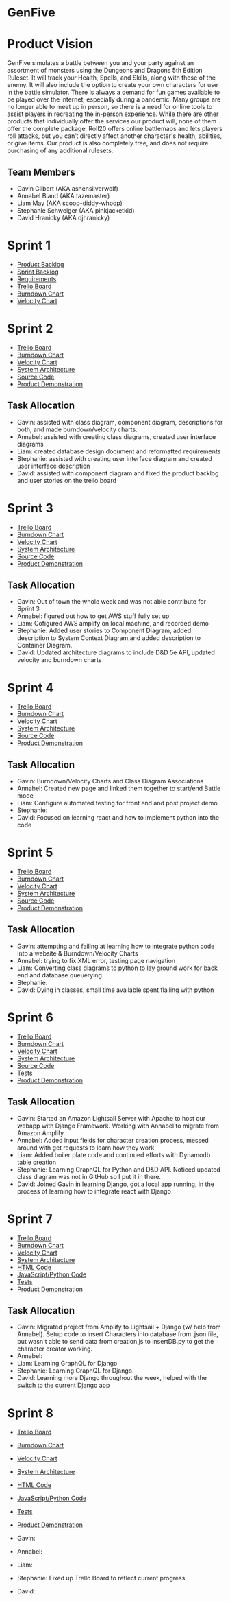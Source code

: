 # GenFive

# Product Vision

GenFive simulates a battle between you and your party against an assortment of monsters using the Dungeons and Dragons 5th Edition Ruleset. It will track your Health, Spells, and Skills, along with those of the enemy. It will also include the option to create your own characters for use in the battle simulator.
There is always a demand for fun games available to be played over the internet, especially during a pandemic. Many groups are no longer able to meet up in person, so there is a need for online tools to assist players in recreating the in-person experience. 
While there are other products that individually offer the services our product will, none of them offer the complete package. Roll20 offers online battlemaps and lets players roll attacks, but you can’t directly affect another character's health, abilities, or give items. Our product is also completely free, and does not require purchasing of any additional rulesets. 

## Team Members

- Gavin Gilbert (AKA ashensilverwolf)
- Annabel Bland (AKA tazemaster)
- Liam May (AKA scoop-diddy-whoop)
- Stephanie Schweiger (AKA pinkjacketkid)
- David Hranicky (AKA djhranicky)


# Sprint 1

- [Product Backlog](https://trello.com/b/LyoSdg5y/genfive)
- [Sprint Backlog](https://trello.com/b/LyoSdg5y/genfive)
- [Requirements](https://github.com/tazemaster/GenFive/blob/main/artifacts/requirements.md)
- [Trello Board](https://trello.com/b/LyoSdg5y/genfive)
- [Burndown Chart](https://docs.google.com/spreadsheets/d/1X3JR_Z-KlPDZuIFypAKB3onZrq-bUavyz_7wD780VBU/edit?usp=sharing)
- [Velocity Chart](https://docs.google.com/spreadsheets/d/1zmuhoPPeO9SQrvBysmMswbhSMYx34nLcfIQ-MMtw9Ho/edit?usp=sharing)

# Sprint 2

- [Trello Board](https://trello.com/b/LyoSdg5y/genfive)
- [Burndown Chart](https://docs.google.com/spreadsheets/d/14zUP4wrlr3NUx20r2uOj0ZdUzK_CDt_aZr29EeesweQ/edit?usp=sharing)
- [Velocity Chart](https://docs.google.com/spreadsheets/d/1zmuhoPPeO9SQrvBysmMswbhSMYx34nLcfIQ-MMtw9Ho/edit?usp=sharing)
- [System Architecture](https://github.com/tazemaster/GenFive/blob/main/artifacts/architecture.md)
- [Source Code](https://github.com/tazemaster/5thGen/tree/main/src)
- [Product Demonstration](https://youtu.be/xeGLVeUbJWA)

## Task Allocation

- Gavin:  assisted with class diagram, component diagram, descriptions for both, and made burndown/velocity charts.
- Annabel: assisted with creating class diagrams, created user interface diagrams
- Liam: created database design document and reformatted requirements
- Stephanie: assisted with creating user interface diagram and created user interface description
- David: assisted with component diagram and fixed the product backlog and user stories on the trello board

# Sprint 3

- [Trello Board](https://trello.com/b/LyoSdg5y/genfive)
- [Burndown Chart](https://docs.google.com/spreadsheets/d/1hk61F59RrIFJFWpMjIzdS7dMyRyPKYj689UCZpNfD8w/edit#gid=0)
- [Velocity Chart](https://docs.google.com/spreadsheets/d/1zmuhoPPeO9SQrvBysmMswbhSMYx34nLcfIQ-MMtw9Ho/edit?usp=sharing)
- [System Architecture](https://github.com/tazemaster/GenFive/blob/main/artifacts/architecture.md)
- [Source Code](https://github.com/tazemaster/5thGen/tree/main/src)
- [Product Demonstration](https://youtu.be/6WRm-phAYn8)

## Task Allocation

- Gavin: Out of town the whole week and was not able contribute for Sprint 3
- Annabel: figured out how to get AWS stuff fully set up
- Liam: Cofigured AWS amplify on local machine, and recorded demo
- Stephanie: Added user stories to Component Diagram, added description to System Context Diagram,and added description to Container Diagram.
- David: Updated architecture diagrams to include D&D 5e API, updated velocity and burndown charts

# Sprint 4

- [Trello Board](https://trello.com/b/LyoSdg5y/genfive)
- [Burndown Chart](https://docs.google.com/spreadsheets/d/1j4rXR0bs3_8r0OXxPj1oQ3tf00jTcVJ2TbxayJ_IQEQ/edit#gid=0)
- [Velocity Chart](https://docs.google.com/spreadsheets/d/1zmuhoPPeO9SQrvBysmMswbhSMYx34nLcfIQ-MMtw9Ho/edit?usp=sharing)
- [System Architecture](https://github.com/tazemaster/GenFive/blob/main/artifacts/architecture.md)
- [Source Code](https://github.com/tazemaster/5thGen/tree/main/src)
- [Product Demonstration](https://youtu.be/2fJ4fWtejgs)

## Task Allocation

- Gavin: Burndown/Velocity Charts and Class Diagram Associations
- Annabel: Created new page and linked them together to start/end Battle mode
- Liam: Configure automated testing for front end and post project demo
- Stephanie: 
- David: Focused on learning react and how to implement python into the code

# Sprint 5

- [Trello Board](https://trello.com/b/LyoSdg5y/genfive)
- [Burndown Chart](https://docs.google.com/spreadsheets/d/1iiITnVncwxMSvG9pqxwT80iczs9ySy4z4PEPbXG65Ts/edit?usp=sharing)
- [Velocity Chart](https://docs.google.com/spreadsheets/d/1zmuhoPPeO9SQrvBysmMswbhSMYx34nLcfIQ-MMtw9Ho/edit?usp=sharing)
- [System Architecture](https://github.com/tazemaster/GenFive/blob/main/artifacts/architecture.md)
- [Source Code](https://github.com/tazemaster/5thGen/tree/main/src)
- [Product Demonstration](https://youtu.be/2fJ4fWtejgs)

## Task Allocation

- Gavin: attempting and failing at learning how to integrate python code into a website & Burndown/Velocity Charts
- Annabel: trying to fix XML error, testing page navigation
- Liam: Converting class diagrams to python to lay ground work for back end and database queuerying.
- Stephanie: 
- David: Dying in classes, small time available spent flailing with python

# Sprint 6

- [Trello Board](https://trello.com/b/LyoSdg5y/genfive)
- [Burndown Chart](https://docs.google.com/spreadsheets/d/1-z_umpfGSwDVVgDxvntd-g6jNRgRKM3XIqS_qPDp-7Q/edit?usp=sharing)
- [Velocity Chart](https://docs.google.com/spreadsheets/d/1zmuhoPPeO9SQrvBysmMswbhSMYx34nLcfIQ-MMtw9Ho/edit?usp=sharing)
- [System Architecture](https://github.com/tazemaster/GenFive/blob/main/artifacts/architecture.md)
- [Source Code](https://github.com/tazemaster/5thGen/tree/main/src)
- [Tests](https://github.com/tazemaster/5thGen/tree/main/test)
- [Product Demonstration](https://youtu.be/kRHVqOE3TjU)

## Task Allocation

- Gavin: Started an Amazon Lightsail Server with Apache to host our webapp with Django Framework. Working with Annabel to migrate from Amazon Amplify.
- Annabel: Added input fields for character creation process, messed around with get requests to learn how they work
- Liam: Added boiler plate code and continued efforts with Dynamodb table creation
- Stephanie: Learning GraphQL for Python and D&D API. Noticed updated class diagram was not in GitHub so I put it in there.
- David: Joined Gavin in learning Django, got a local app running, in the process of learning how to integrate react with Django

# Sprint 7

- [Trello Board](https://trello.com/b/LyoSdg5y/genfive)
- [Burndown Chart](https://docs.google.com/spreadsheets/d/1ydDIiCTdacYRQR8fYd0A7m_4bHwZ8VrwFOkmBXNZUwo/edit?usp=sharing)
- [Velocity Chart](https://docs.google.com/spreadsheets/d/1zmuhoPPeO9SQrvBysmMswbhSMYx34nLcfIQ-MMtw9Ho/edit?usp=sharing)
- [System Architecture](https://github.com/tazemaster/GenFive/blob/main/artifacts/architecture.md)
- [HTML Code](https://github.com/tazemaster/5thGen/tree/main/CharacterCreator/templates)
- [JavaScript/Python Code](https://github.com/tazemaster/5thGen/tree/main/static)
- [Tests](https://github.com/tazemaster/5thGen/blob/main/CharacterCreator/tests.py)
- [Product Demonstration](https://youtu.be/_6WL4rfM5Z0)

## Task Allocation

- Gavin: Migrated project from Amplify to Lightsail + Django (w/ help from Annabel). Setup code to insert Characters into database from .json file, but wasn't able to send data from creation.js to insertDB.py to get the character creator working. 
- Annabel: 
- Liam: Learning GraphQL for Django
- Stephanie: Learning GraphQL for Django.
- David: Learning more Django throughout the week, helped with the switch to the current Django app

# Sprint 8

- [Trello Board](https://trello.com/b/LyoSdg5y/genfive)
- [Burndown Chart](https://docs.google.com/spreadsheets/d/1ydDIiCTdacYRQR8fYd0A7m_4bHwZ8VrwFOkmBXNZUwo/edit?usp=sharing)
- [Velocity Chart](https://docs.google.com/spreadsheets/d/1zmuhoPPeO9SQrvBysmMswbhSMYx34nLcfIQ-MMtw9Ho/edit?usp=sharing)
- [System Architecture](https://github.com/tazemaster/GenFive/blob/main/artifacts/architecture.md)
- [HTML Code](https://github.com/tazemaster/5thGen/tree/main/CharacterCreator/templates)
- [JavaScript/Python Code](https://github.com/tazemaster/5thGen/tree/main/static)
- [Tests](https://github.com/tazemaster/5thGen/blob/main/CharacterCreator/tests.py)
- [Product Demonstration](https://youtu.be/_6WL4rfM5Z0)

- Gavin:
- Annabel:
- Liam: 
- Stephanie: Fixed up Trello Board to reflect current progress.
- David: 
